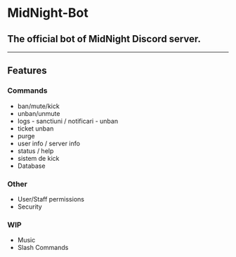 # MidNight-Bot
## The official bot of MidNight Discord server.
---
## Features
### Commands
- ban/mute/kick
- unban/unmute
- logs - sanctiuni / notificari - unban
- ticket unban
- purge
- user info / server info
- status / help
- sistem de kick
- Database

### Other
- User/Staff permissions
- Security

### WIP
- Music
- Slash Commands
